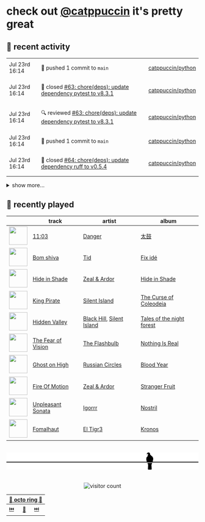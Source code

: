 # check out [@catppuccin](https://github.com/catppuccin) it's pretty great

## 📅 recent activity

<!-- SCRIPT:REPLACE:GITHUB -->
<table>
<tbody>
<tr>
<td><span title='2024-07-23T16:14:32+00:00'>Jul 23rd 16:14</span></td>
<td>

🚢 pushed 1 commit to `main`

</td>
<td>

[catppuccin/python](https://github.com/catppuccin/python)

</td>
</tr>
<tr>
<td><span title='2024-07-23T16:14:32+00:00'>Jul 23rd 16:14</span></td>
<td>

🎉 closed [#63: chore(deps): update dependency pytest to v8.3.1](https://github.com/catppuccin/python/pull/63)

</td>
<td>

[catppuccin/python](https://github.com/catppuccin/python)

</td>
</tr>
<tr>
<td><span title='2024-07-23T16:14:27+00:00'>Jul 23rd 16:14</span></td>
<td>

🔍 reviewed [#63: chore(deps): update dependency pytest to v8.3.1](https://github.com/catppuccin/python/pull/63)

</td>
<td>

[catppuccin/python](https://github.com/catppuccin/python)

</td>
</tr>
<tr>
<td><span title='2024-07-23T16:14:20+00:00'>Jul 23rd 16:14</span></td>
<td>

🚢 pushed 1 commit to `main`

</td>
<td>

[catppuccin/python](https://github.com/catppuccin/python)

</td>
</tr>
<tr>
<td><span title='2024-07-23T16:14:19+00:00'>Jul 23rd 16:14</span></td>
<td>

🎉 closed [#64: chore(deps): update dependency ruff to v0.5.4](https://github.com/catppuccin/python/pull/64)

</td>
<td>

[catppuccin/python](https://github.com/catppuccin/python)

</td>
</tr>
</tbody>
</table>

<details>
<summary>show more...</summary>
<table>
<tbody>
<tr>
<td><span title='2024-07-23T16:14:16+00:00'>Jul 23rd 16:14</span></td>
<td>

🔍 reviewed [#64: chore(deps): update dependency ruff to v0.5.4](https://github.com/catppuccin/python/pull/64)

</td>
<td>

[catppuccin/python](https://github.com/catppuccin/python)

</td>
</tr>
<tr>
<td><span title='2024-07-20T10:46:52+00:00'>Jul 20th 10:46</span></td>
<td>

🚢 pushed 1 commit to `main`

</td>
<td>

[catppuccin/python](https://github.com/catppuccin/python)

</td>
</tr>
<tr>
<td><span title='2024-07-20T10:46:51+00:00'>Jul 20th 10:46</span></td>
<td>

🎉 closed [#62: chore(deps): update dependency mypy to v1.11.0](https://github.com/catppuccin/python/pull/62)

</td>
<td>

[catppuccin/python](https://github.com/catppuccin/python)

</td>
</tr>
<tr>
<td><span title='2024-07-20T10:46:47+00:00'>Jul 20th 10:46</span></td>
<td>

🔍 reviewed [#62: chore(deps): update dependency mypy to v1.11.0](https://github.com/catppuccin/python/pull/62)

</td>
<td>

[catppuccin/python](https://github.com/catppuccin/python)

</td>
</tr>
<tr>
<td><span title='2024-07-19T07:52:15+00:00'>Jul 19th 07:52</span></td>
<td>

🚢 pushed 1 commit to `main`

</td>
<td>

[catppuccin/python](https://github.com/catppuccin/python)

</td>
</tr>
<tr>
<td><span title='2024-07-19T07:52:15+00:00'>Jul 19th 07:52</span></td>
<td>

🎉 closed [#61: chore(deps): update dependency ruff to v0.5.3](https://github.com/catppuccin/python/pull/61)

</td>
<td>

[catppuccin/python](https://github.com/catppuccin/python)

</td>
</tr>
<tr>
<td><span title='2024-07-19T07:52:11+00:00'>Jul 19th 07:52</span></td>
<td>

🔍 reviewed [#61: chore(deps): update dependency ruff to v0.5.3](https://github.com/catppuccin/python/pull/61)

</td>
<td>

[catppuccin/python](https://github.com/catppuccin/python)

</td>
</tr>
<tr>
<td><span title='2024-07-18T09:53:53+00:00'>Jul 18th 09:53</span></td>
<td>

🚢 pushed 1 commit to `main`

</td>
<td>

[catppuccin/whiskers](https://github.com/catppuccin/whiskers)

</td>
</tr>
<tr>
<td><span title='2024-07-18T09:53:53+00:00'>Jul 18th 09:53</span></td>
<td>

🎉 closed [#33: fix(deps): update rust crate lzma-rust to v0.1.7](https://github.com/catppuccin/whiskers/pull/33)

</td>
<td>

[catppuccin/whiskers](https://github.com/catppuccin/whiskers)

</td>
</tr>
<tr>
<td><span title='2024-07-18T09:53:43+00:00'>Jul 18th 09:53</span></td>
<td>

🚢 pushed 1 commit to `main`

</td>
<td>

[catppuccin/whiskers](https://github.com/catppuccin/whiskers)

</td>
</tr>
<tr>
<td><span title='2024-07-18T09:53:43+00:00'>Jul 18th 09:53</span></td>
<td>

🎉 closed [#34: fix(deps): update rust crate thiserror to v1.0.63](https://github.com/catppuccin/whiskers/pull/34)

</td>
<td>

[catppuccin/whiskers](https://github.com/catppuccin/whiskers)

</td>
</tr>
<tr>
<td><span title='2024-07-18T09:53:59+00:00'>Jul 18th 09:53</span></td>
<td>

🎉 closed [#25: fix(deps): update rust crate thiserror to v1.0.63](https://github.com/catppuccin/catwalk/pull/25)

</td>
<td>

[catppuccin/catwalk](https://github.com/catppuccin/catwalk)

</td>
</tr>
<tr>
<td><span title='2024-07-18T09:54:00+00:00'>Jul 18th 09:54</span></td>
<td>

🚢 pushed 1 commit to `main`

</td>
<td>

[catppuccin/catwalk](https://github.com/catppuccin/catwalk)

</td>
</tr>
</tbody>
</table>
</details>
<!-- SCRIPT:REPLACE:GITHUB -->

## 🎵 recently played

<!-- SCRIPT:REPLACE:SPOTIFY -->
| | track | artist | album |
| - | - | - | - |
| <img src="https://i.scdn.co/image/ab67616d00004851d8486d6ca2ea80e7897ea042" width="48" height="48"> | [11:03](https://open.spotify.com/track/7bxu2sdCzgYzt29sBvgXbQ) | [Danger](https://open.spotify.com/artist/2o3U0ld93tHYowkoari4Vi) | [太鼓](https://open.spotify.com/track/7bxu2sdCzgYzt29sBvgXbQ) |
| <img src="https://i.scdn.co/image/ab67616d00004851f244bcd476c01ee097a41de9" width="48" height="48"> | [Bom shiva](https://open.spotify.com/track/3PSyIt41DVvbrOFQhyAPeH) | [Tid](https://open.spotify.com/artist/7iy4It6p8mV5zJmSgclBPv) | [Fix idé](https://open.spotify.com/track/3PSyIt41DVvbrOFQhyAPeH) |
| <img src="https://i.scdn.co/image/ab67616d0000485117903b246eb6c75bf5ed019d" width="48" height="48"> | [Hide in Shade](https://open.spotify.com/track/2w9JZiLSFfvTNs3liiWLg3) | [Zeal & Ardor](https://open.spotify.com/artist/6yCjbLFZ9qAnWfsy9ujm5Y) | [Hide in Shade](https://open.spotify.com/track/2w9JZiLSFfvTNs3liiWLg3) |
| <img src="https://i.scdn.co/image/ab67616d00004851f10f60a7c4dd9bc78fb6a732" width="48" height="48"> | [King Pirate](https://open.spotify.com/track/2NckFIjWdHnfw7LkZKjEO2) | [Silent Island](https://open.spotify.com/artist/6inyUzK7dr7MUbugV1zAHI) | [The Curse of Coleodeia](https://open.spotify.com/track/2NckFIjWdHnfw7LkZKjEO2) |
| <img src="https://i.scdn.co/image/ab67616d00004851dfec08042d57781299cf8b73" width="48" height="48"> | [Hidden Valley](https://open.spotify.com/track/4Jjug087vrXLWdalaB4gjQ) | [Black Hill](https://open.spotify.com/artist/64Ql0eGtS5olwVo47Km3zt), [Silent Island](https://open.spotify.com/artist/6inyUzK7dr7MUbugV1zAHI) | [Tales of the night forest](https://open.spotify.com/track/4Jjug087vrXLWdalaB4gjQ) |
| <img src="https://i.scdn.co/image/ab67616d000048514a32ca634b55e767548d4597" width="48" height="48"> | [The Fear of Vision](https://open.spotify.com/track/6NZ9Lp3U2gPYovMfPFOaIy) | [The Flashbulb](https://open.spotify.com/artist/6mMCSCuTbGU6kNr4303LwH) | [Nothing Is Real](https://open.spotify.com/track/6NZ9Lp3U2gPYovMfPFOaIy) |
| <img src="https://i.scdn.co/image/ab67616d0000485102c18c4133556edd24fed53a" width="48" height="48"> | [Ghost on High](https://open.spotify.com/track/3iVHZRQmtLUQdwOFhx8MEd) | [Russian Circles](https://open.spotify.com/artist/0AZ3VR0YbFcS0Kgei7L2QF) | [Blood Year](https://open.spotify.com/track/3iVHZRQmtLUQdwOFhx8MEd) |
| <img src="https://i.scdn.co/image/ab67616d00004851f5096fa59cb75e06c848143d" width="48" height="48"> | [Fire Of Motion](https://open.spotify.com/track/6vi8juBprNbW7p9G1Pywth) | [Zeal & Ardor](https://open.spotify.com/artist/6yCjbLFZ9qAnWfsy9ujm5Y) | [Stranger Fruit](https://open.spotify.com/track/6vi8juBprNbW7p9G1Pywth) |
| <img src="https://i.scdn.co/image/ab67616d00004851dce600d86a282e6de6dca0a8" width="48" height="48"> | [Unpleasant Sonata](https://open.spotify.com/track/7JfUNOySiSwqPfYnbDl5IB) | [Igorrr](https://open.spotify.com/artist/2p2uE4i92Dn4DkThfoKIB9) | [Nostril](https://open.spotify.com/track/7JfUNOySiSwqPfYnbDl5IB) |
| <img src="https://i.scdn.co/image/ab67616d0000485153f7ed88257df6a002805ff2" width="48" height="48"> | [Fomalhaut](https://open.spotify.com/track/0Sw1KMXkxhNEdBRfh31N6u) | [El Tigr3](https://open.spotify.com/artist/0Z43xNK0ZhtPW2eKi1L1OP) | [Kronos](https://open.spotify.com/track/0Sw1KMXkxhNEdBRfh31N6u) |

<!-- SCRIPT:REPLACE:SPOTIFY -->

<br>

<div align="center">

<picture>
    <source media="(prefers-color-scheme: light)" srcset="assets/pigeon-light.svg">
    <source media="(prefers-color-scheme: dark)" srcset="assets/pigeon-dark.svg">
    <img alt="pigeon sitting on a wire" src="assets/pigeon-light.svg">
</picture>

<br>
<br>

![visitor count](https://profile-counter.glitch.me/backwardspy/count.svg)

<table>
    <thead>
        <th colspan="3"><a href="https://octo-ring.com">🐙 octo ring 🐙</a></th>
    </thead>
    <tbody>
        <td><a href="https://octo-ring.com/p/backwardspy/prev">⏮️</a></td>
        <td><a href="https://octo-ring.com/p/backwardspy/random">🔀</a></td>
        <td><a href="https://octo-ring.com/p/backwardspy/next">⏭️</a></td>
    </tbody>
</table>

</div>
